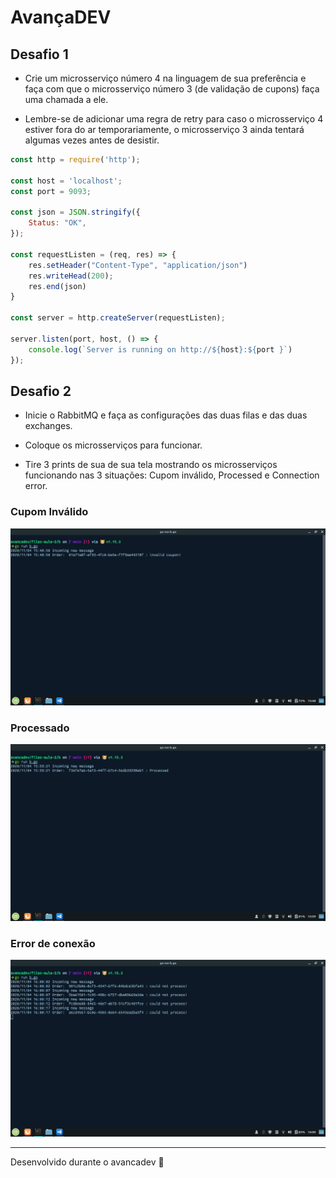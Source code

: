 # AvançaDEV

## Desafio 1

- Crie um microsserviço número 4 na linguagem de sua preferência e faça com que o microsserviço número 3 (de validação de cupons) faça uma chamada a ele.

- Lembre-se de adicionar uma regra de retry para caso o microsserviço 4 estiver fora do ar temporariamente, o microsserviço 3 ainda tentará algumas vezes antes de desistir.

```javascript
const http = require('http');

const host = 'localhost';
const port = 9093;

const json = JSON.stringify({
    Status: "OK",
});

const requestListen = (req, res) => {
    res.setHeader("Content-Type", "application/json")
    res.writeHead(200);
    res.end(json)
}

const server = http.createServer(requestListen);

server.listen(port, host, () => {
    console.log(`Server is running on http://${host}:${port }`)
});
```

## Desafio 2

- Inicie o RabbitMQ e faça as configurações das duas filas e das duas exchanges.

- Coloque os microsserviços para funcionar.

- Tire 3 prints de sua de sua tela mostrando os microsserviços funcionando nas 3 situações: Cupom inválido, Processed e Connection error.

### Cupom Inválido

![InvalidCoupon](./.github/invalidcoupon.png)

### Processado

![Processed](./.github/processed.png)

### Error de conexão

![Connectionerror](./.github/connectionerror.png)

---

Desenvolvido durante o avancadev :wave:
